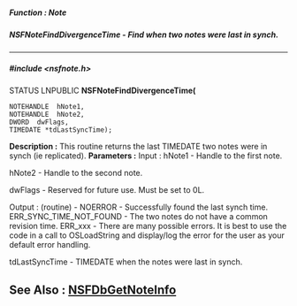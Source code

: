 ##### Function : Note
##### NSFNoteFindDivergenceTime - Find when two notes were last in synch.
---
##### #include <nsfnote.h>
STATUS LNPUBLIC **NSFNoteFindDivergenceTime(**

	NOTEHANDLE  hNote1,
	NOTEHANDLE  hNote2,
	DWORD  dwFlags,
	TIMEDATE *tdLastSyncTime);
**Description :**
This routine returns the last TIMEDATE two notes were in synch (ie replicated).
**Parameters :**
Input :
hNote1  -  Handle to the first note.

hNote2  -  Handle to the second note.

dwFlags  -  Reserved for future use.  Must be set to 0L.

Output :
(routine)  -  NOERROR - Successfully found the last synch time.
ERR_SYNC_TIME_NOT_FOUND - The two notes do not have a common revision time.
ERR_xxx - There are many possible errors. It is best to use the code in a call to OSLoadString and display/log the error for the user as your default error handling.


tdLastSyncTime  -  TIMEDATE when the notes were last in synch.

**See Also :**
[NSFDbGetNoteInfo](D:/md_files/NSFDbGetNoteInfo.md)
---
